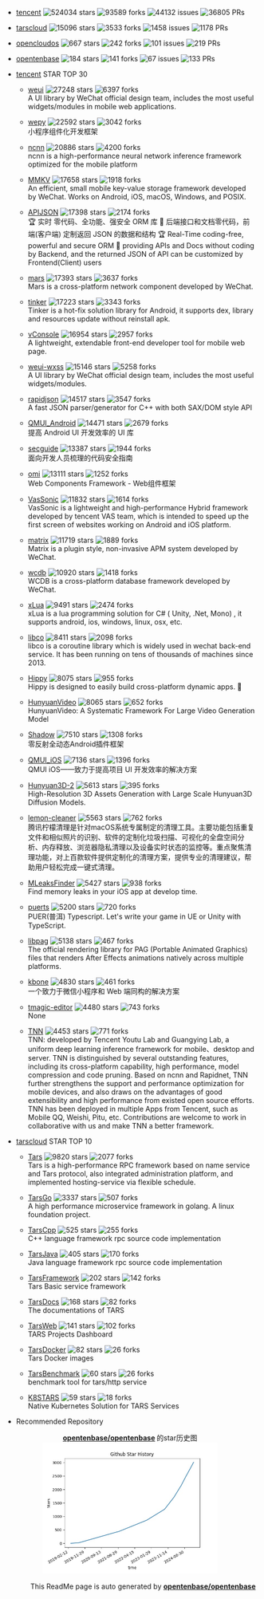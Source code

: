 
+ [tencent](https://github.com/tencent)
![524034 stars](https://img.shields.io/badge/Stars-524034-green)
![93589 forks](https://img.shields.io/badge/Forks-93589-green)
![44132 issues](https://img.shields.io/badge/Issues-44132-green)
![36805 PRs](https://img.shields.io/badge/PRs-36805-green)

+ [tarscloud](https://github.com/tarscloud)
![15096 stars](https://img.shields.io/badge/Stars-15096-green)
![3533 forks](https://img.shields.io/badge/Forks-3533-green)
![1458 issues](https://img.shields.io/badge/Issues-1458-green)
![1178 PRs](https://img.shields.io/badge/PRs-1178-green)

+ [opencloudos](https://github.com/opencloudos)
![667 stars](https://img.shields.io/badge/Stars-667-green)
![242 forks](https://img.shields.io/badge/Forks-242-green)
![101 issues](https://img.shields.io/badge/Issues-101-green)
![219 PRs](https://img.shields.io/badge/PRs-219-green)

+ [opentenbase](https://github.com/opentenbase)
![184 stars](https://img.shields.io/badge/Stars-184-green)
![141 forks](https://img.shields.io/badge/Forks-141-green)
![67 issues](https://img.shields.io/badge/Issues-67-green)
![133 PRs](https://img.shields.io/badge/PRs-133-green)



+ [tencent](https://github.com/tencent) STAR TOP 30
    
    + [weui](https://github.com/tencent/weui) 
    ![27248 stars](https://img.shields.io/badge/Stars-27248-green)
    ![6397 forks](https://img.shields.io/badge/Forks-6397-green)  
    A UI library by WeChat official design team, includes the most useful widgets/modules in mobile web applications.
    
    + [wepy](https://github.com/tencent/wepy) 
    ![22592 stars](https://img.shields.io/badge/Stars-22592-green)
    ![3042 forks](https://img.shields.io/badge/Forks-3042-green)  
    小程序组件化开发框架
    
    + [ncnn](https://github.com/tencent/ncnn) 
    ![20886 stars](https://img.shields.io/badge/Stars-20886-green)
    ![4200 forks](https://img.shields.io/badge/Forks-4200-green)  
    ncnn is a high-performance neural network inference framework optimized for the mobile platform
    
    + [MMKV](https://github.com/tencent/MMKV) 
    ![17658 stars](https://img.shields.io/badge/Stars-17658-green)
    ![1918 forks](https://img.shields.io/badge/Forks-1918-green)  
    An efficient, small mobile key-value storage framework developed by WeChat. Works on Android, iOS, macOS, Windows, and POSIX.
    
    + [APIJSON](https://github.com/tencent/APIJSON) 
    ![17398 stars](https://img.shields.io/badge/Stars-17398-green)
    ![2174 forks](https://img.shields.io/badge/Forks-2174-green)  
    🏆 实时 零代码、全功能、强安全 ORM 库 🚀 后端接口和文档零代码，前端(客户端) 定制返回 JSON 的数据和结构 🏆 Real-Time coding-free, powerful and secure ORM 🚀  providing APIs and Docs without coding by Backend, and the returned JSON of API can be customized by Frontend(Client) users
    
    + [mars](https://github.com/tencent/mars) 
    ![17393 stars](https://img.shields.io/badge/Stars-17393-green)
    ![3637 forks](https://img.shields.io/badge/Forks-3637-green)  
    Mars is a cross-platform network component  developed by WeChat.
    
    + [tinker](https://github.com/tencent/tinker) 
    ![17223 stars](https://img.shields.io/badge/Stars-17223-green)
    ![3343 forks](https://img.shields.io/badge/Forks-3343-green)  
    Tinker is a hot-fix solution library for Android, it supports dex, library and resources update without reinstall apk.
    
    + [vConsole](https://github.com/tencent/vConsole) 
    ![16954 stars](https://img.shields.io/badge/Stars-16954-green)
    ![2957 forks](https://img.shields.io/badge/Forks-2957-green)  
    A lightweight, extendable front-end developer tool for mobile web page.
    
    + [weui-wxss](https://github.com/tencent/weui-wxss) 
    ![15146 stars](https://img.shields.io/badge/Stars-15146-green)
    ![5258 forks](https://img.shields.io/badge/Forks-5258-green)  
    A UI library by WeChat official design team, includes the most useful widgets/modules.
    
    + [rapidjson](https://github.com/tencent/rapidjson) 
    ![14517 stars](https://img.shields.io/badge/Stars-14517-green)
    ![3547 forks](https://img.shields.io/badge/Forks-3547-green)  
    A fast JSON parser/generator for C++ with both SAX/DOM style API
    
    + [QMUI_Android](https://github.com/tencent/QMUI_Android) 
    ![14471 stars](https://img.shields.io/badge/Stars-14471-green)
    ![2679 forks](https://img.shields.io/badge/Forks-2679-green)  
    提高 Android UI 开发效率的 UI 库
    
    + [secguide](https://github.com/tencent/secguide) 
    ![13387 stars](https://img.shields.io/badge/Stars-13387-green)
    ![1944 forks](https://img.shields.io/badge/Forks-1944-green)  
    面向开发人员梳理的代码安全指南
    
    + [omi](https://github.com/tencent/omi) 
    ![13111 stars](https://img.shields.io/badge/Stars-13111-green)
    ![1252 forks](https://img.shields.io/badge/Forks-1252-green)  
    Web Components Framework - Web组件框架
    
    + [VasSonic](https://github.com/tencent/VasSonic) 
    ![11832 stars](https://img.shields.io/badge/Stars-11832-green)
    ![1614 forks](https://img.shields.io/badge/Forks-1614-green)  
    VasSonic is a lightweight and high-performance Hybrid framework developed by tencent VAS team, which is intended to speed up the first screen of websites working on Android and iOS platform. 
    
    + [matrix](https://github.com/tencent/matrix) 
    ![11719 stars](https://img.shields.io/badge/Stars-11719-green)
    ![1889 forks](https://img.shields.io/badge/Forks-1889-green)  
    Matrix is a plugin style, non-invasive APM system developed by WeChat.
    
    + [wcdb](https://github.com/tencent/wcdb) 
    ![10920 stars](https://img.shields.io/badge/Stars-10920-green)
    ![1418 forks](https://img.shields.io/badge/Forks-1418-green)  
    WCDB is a cross-platform database framework developed by WeChat.
    
    + [xLua](https://github.com/tencent/xLua) 
    ![9491 stars](https://img.shields.io/badge/Stars-9491-green)
    ![2474 forks](https://img.shields.io/badge/Forks-2474-green)  
    xLua is a lua programming solution for  C# ( Unity, .Net, Mono) , it supports android, ios, windows, linux, osx, etc.
    
    + [libco](https://github.com/tencent/libco) 
    ![8411 stars](https://img.shields.io/badge/Stars-8411-green)
    ![2098 forks](https://img.shields.io/badge/Forks-2098-green)  
    libco is a coroutine library which is widely used in wechat  back-end service. It has been running on tens of thousands of machines since 2013.
    
    + [Hippy](https://github.com/tencent/Hippy) 
    ![8075 stars](https://img.shields.io/badge/Stars-8075-green)
    ![955 forks](https://img.shields.io/badge/Forks-955-green)  
    Hippy is designed to easily build cross-platform dynamic apps. 👏
    
    + [HunyuanVideo](https://github.com/tencent/HunyuanVideo) 
    ![8065 stars](https://img.shields.io/badge/Stars-8065-green)
    ![652 forks](https://img.shields.io/badge/Forks-652-green)  
    HunyuanVideo: A Systematic Framework For Large Video Generation Model
    
    + [Shadow](https://github.com/tencent/Shadow) 
    ![7510 stars](https://img.shields.io/badge/Stars-7510-green)
    ![1308 forks](https://img.shields.io/badge/Forks-1308-green)  
    零反射全动态Android插件框架
    
    + [QMUI_iOS](https://github.com/tencent/QMUI_iOS) 
    ![7136 stars](https://img.shields.io/badge/Stars-7136-green)
    ![1396 forks](https://img.shields.io/badge/Forks-1396-green)  
    QMUI iOS——致力于提高项目 UI 开发效率的解决方案
    
    + [Hunyuan3D-2](https://github.com/tencent/Hunyuan3D-2) 
    ![5613 stars](https://img.shields.io/badge/Stars-5613-green)
    ![395 forks](https://img.shields.io/badge/Forks-395-green)  
    High-Resolution 3D Assets Generation with Large Scale Hunyuan3D Diffusion Models.
    
    + [lemon-cleaner](https://github.com/tencent/lemon-cleaner) 
    ![5563 stars](https://img.shields.io/badge/Stars-5563-green)
    ![762 forks](https://img.shields.io/badge/Forks-762-green)  
    腾讯柠檬清理是针对macOS系统专属制定的清理工具。主要功能包括重复文件和相似照片的识别、软件的定制化垃圾扫描、可视化的全盘空间分析、内存释放、浏览器隐私清理以及设备实时状态的监控等。重点聚焦清理功能，对上百款软件提供定制化的清理方案，提供专业的清理建议，帮助用户轻松完成一键式清理。
    
    + [MLeaksFinder](https://github.com/tencent/MLeaksFinder) 
    ![5427 stars](https://img.shields.io/badge/Stars-5427-green)
    ![938 forks](https://img.shields.io/badge/Forks-938-green)  
    Find memory leaks in your iOS app at develop time.
    
    + [puerts](https://github.com/tencent/puerts) 
    ![5200 stars](https://img.shields.io/badge/Stars-5200-green)
    ![720 forks](https://img.shields.io/badge/Forks-720-green)  
    PUER(普洱) Typescript. Let's write your game in UE or Unity with TypeScript.
    
    + [libpag](https://github.com/tencent/libpag) 
    ![5138 stars](https://img.shields.io/badge/Stars-5138-green)
    ![467 forks](https://img.shields.io/badge/Forks-467-green)  
    The official rendering library for PAG (Portable Animated Graphics) files that renders After Effects animations natively across multiple platforms.
    
    + [kbone](https://github.com/tencent/kbone) 
    ![4830 stars](https://img.shields.io/badge/Stars-4830-green)
    ![461 forks](https://img.shields.io/badge/Forks-461-green)  
    一个致力于微信小程序和 Web 端同构的解决方案
    
    + [tmagic-editor](https://github.com/tencent/tmagic-editor) 
    ![4480 stars](https://img.shields.io/badge/Stars-4480-green)
    ![743 forks](https://img.shields.io/badge/Forks-743-green)  
    None
    
    + [TNN](https://github.com/tencent/TNN) 
    ![4453 stars](https://img.shields.io/badge/Stars-4453-green)
    ![771 forks](https://img.shields.io/badge/Forks-771-green)  
    TNN: developed by Tencent Youtu Lab and Guangying Lab, a uniform deep learning inference framework for mobile、desktop and server. TNN is distinguished by several outstanding features, including its cross-platform capability, high performance, model compression and code pruning. Based on ncnn and Rapidnet, TNN further strengthens the support and performance optimization for mobile devices, and also draws on the advantages of good extensibility and high performance from existed open source efforts. TNN has been deployed in multiple Apps from Tencent, such as Mobile QQ, Weishi, Pitu, etc. Contributions are welcome to work in collaborative with us and make TNN a better framework. 
    

+ [tarscloud](https://github.com/tarscloud) STAR TOP 10
    
    + [Tars](https://github.com/tarscloud/Tars) 
    ![9820 stars](https://img.shields.io/badge/Stars-9820-green)
    ![2077 forks](https://img.shields.io/badge/Forks-2077-green)  
    Tars is a high-performance RPC framework based on name service and Tars protocol, also integrated administration platform, and implemented hosting-service via flexible schedule.
    
    + [TarsGo](https://github.com/tarscloud/TarsGo) 
    ![3337 stars](https://img.shields.io/badge/Stars-3337-green)
    ![507 forks](https://img.shields.io/badge/Forks-507-green)  
    A  high performance microservice  framework  in golang. A linux foundation project.
    
    + [TarsCpp](https://github.com/tarscloud/TarsCpp) 
    ![525 stars](https://img.shields.io/badge/Stars-525-green)
    ![255 forks](https://img.shields.io/badge/Forks-255-green)  
    C++ language framework rpc source code implementation
    
    + [TarsJava](https://github.com/tarscloud/TarsJava) 
    ![405 stars](https://img.shields.io/badge/Stars-405-green)
    ![170 forks](https://img.shields.io/badge/Forks-170-green)  
    Java language framework rpc source code implementation
    
    + [TarsFramework](https://github.com/tarscloud/TarsFramework) 
    ![202 stars](https://img.shields.io/badge/Stars-202-green)
    ![142 forks](https://img.shields.io/badge/Forks-142-green)  
    Tars Basic service framework
    
    + [TarsDocs](https://github.com/tarscloud/TarsDocs) 
    ![168 stars](https://img.shields.io/badge/Stars-168-green)
    ![82 forks](https://img.shields.io/badge/Forks-82-green)  
    The documentations of TARS
    
    + [TarsWeb](https://github.com/tarscloud/TarsWeb) 
    ![141 stars](https://img.shields.io/badge/Stars-141-green)
    ![102 forks](https://img.shields.io/badge/Forks-102-green)  
    TARS Projects Dashboard
    
    + [TarsDocker](https://github.com/tarscloud/TarsDocker) 
    ![82 stars](https://img.shields.io/badge/Stars-82-green)
    ![26 forks](https://img.shields.io/badge/Forks-26-green)  
    Tars Docker  images
    
    + [TarsBenchmark](https://github.com/tarscloud/TarsBenchmark) 
    ![60 stars](https://img.shields.io/badge/Stars-60-green)
    ![26 forks](https://img.shields.io/badge/Forks-26-green)  
    benchmark tool for tars/http service
    
    + [K8STARS](https://github.com/tarscloud/K8STARS) 
    ![59 stars](https://img.shields.io/badge/Stars-59-green)
    ![18 forks](https://img.shields.io/badge/Forks-18-green)  
    Native Kubernetes  Solution for TARS Services
    


+ Recommended Repository  
<p align="center">
      <strong>
        <a href="https://github.com/opentenbase/opentenbase" target="_blank">opentenbase/opentenbase</a>
      </strong>  的star历史图
  <br>
  <img src="https://raw.githubusercontent.com/ButterAndButterfly/GithubTools/master/data/stars_history.jpg" width="350px"></img>    
</p>

<p align="right">
      This ReadMe page is auto generated by 
      <strong>
        <a href="https://github.com/opentenbase/opentenbase" target="_blank">opentenbase/opentenbase</a><br>
      </strong>   
</p>